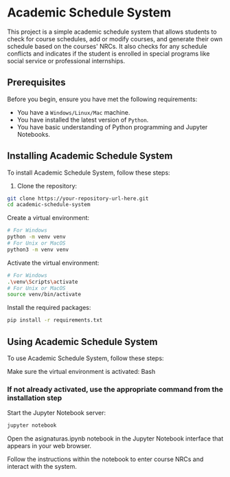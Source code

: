 # Academic Schedule System

This project is a simple academic schedule system that allows students to check for course schedules, add or modify courses, and generate their own schedule based on the courses' NRCs. It also checks for any schedule conflicts and indicates if the student is enrolled in special programs like social service or professional internships.

## Prerequisites

Before you begin, ensure you have met the following requirements:

* You have a `Windows/Linux/Mac` machine.
* You have installed the latest version of `Python`.
* You have basic understanding of Python programming and Jupyter Notebooks.

## Installing Academic Schedule System

To install Academic Schedule System, follow these steps:

1. Clone the repository:

```bash
git clone https://your-repository-url-here.git
cd academic-schedule-system
```
Create a virtual environment:

```bash
# For Windows
python -m venv venv
# For Unix or MacOS
python3 -m venv venv
```
Activate the virtual environment:
```bash
# For Windows
.\venv\Scripts\activate
# For Unix or MacOS
source venv/bin/activate
```
Install the required packages:
```bash
pip install -r requirements.txt
```

## Using Academic Schedule System
To use Academic Schedule System, follow these steps:

Make sure the virtual environment is activated:
Bash

### If not already activated, use the appropriate command from the installation step

Start the Jupyter Notebook server:
```bash
jupyter notebook
```
Open the asignaturas.ipynb notebook in the Jupyter Notebook interface that appears in your web browser.

Follow the instructions within the notebook to enter course NRCs and interact with the system.